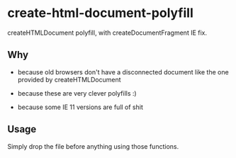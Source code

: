# create-html-document-polyfill

createHTMLDocument polyfill, with createDocumentFragment IE fix.

## Why

- because old browsers don't have a disconnected document like the one
  provided by createHTMLDocument

- because these are very clever polyfills :)

- because some IE 11 versions are full of shit


## Usage

Simply drop the file before anything using those functions.

